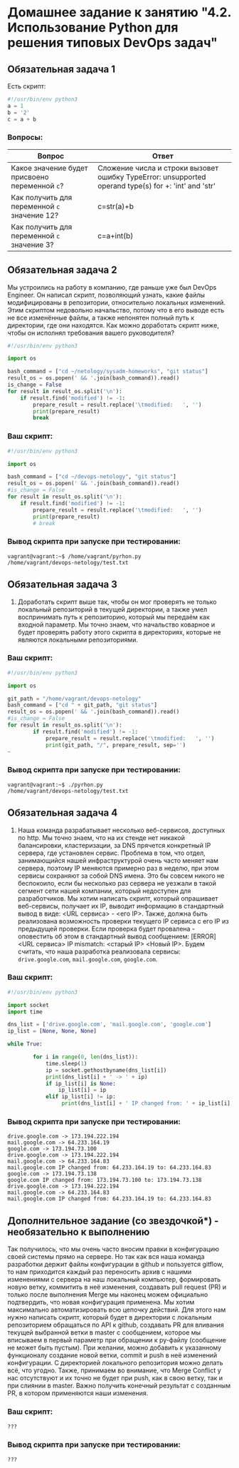 # Домашнее задание к занятию "4.2. Использование Python для решения типовых DevOps задач"

## Обязательная задача 1

Есть скрипт:
```python
#!/usr/bin/env python3
a = 1
b = '2'
c = a + b
```

### Вопросы:
| Вопрос                                         | Ответ |
|------------------------------------------------| ------------- |
| Какое значение будет присвоено переменной `c`? | Сложение числа и строки вызовет ошибку TypeError: unsupported operand type(s) for +: 'int' and 'str' |
| Как получить для переменной `c` значение 12?   | c=str(a)+b  |
| Как получить для переменной `c` значение 3?    | c=a+int(b) |

## Обязательная задача 2
Мы устроились на работу в компанию, где раньше уже был DevOps Engineer. Он написал скрипт, позволяющий узнать, какие файлы модифицированы в репозитории, относительно локальных изменений. Этим скриптом недовольно начальство, потому что в его выводе есть не все изменённые файлы, а также непонятен полный путь к директории, где они находятся. Как можно доработать скрипт ниже, чтобы он исполнял требования вашего руководителя?

```python
#!/usr/bin/env python3

import os

bash_command = ["cd ~/netology/sysadm-homeworks", "git status"]
result_os = os.popen(' && '.join(bash_command)).read()
is_change = False
for result in result_os.split('\n'):
    if result.find('modified') != -1:
        prepare_result = result.replace('\tmodified:   ', '')
        print(prepare_result)
        break
```

### Ваш скрипт:
```python
#!/usr/bin/env python3

import os

bash_command = ["cd ~/devops-netology", "git status"]
result_os = os.popen(' && '.join(bash_command)).read()
#is_change = False
for result in result_os.split('\n'):
    if result.find('modified') != -1:
        prepare_result = result.replace('\tmodified:   ', '')
        print(prepare_result)
        # break
```

### Вывод скрипта при запуске при тестировании:
```
vagrant@vagrant:~$ /home/vagrant/pyrhon.py
/home/vagrant/devops-netology/test.txt
```

## Обязательная задача 3
1. Доработать скрипт выше так, чтобы он мог проверять не только локальный репозиторий в текущей директории, а также умел воспринимать путь к репозиторию, который мы передаём как входной параметр. Мы точно знаем, что начальство коварное и будет проверять работу этого скрипта в директориях, которые не являются локальными репозиториями.

### Ваш скрипт:
```python
#!/usr/bin/env python3

import os

git_path = "/home/vagrant/devops-netology"
bash_command = ["cd " + git_path, "git status"]
result_os = os.popen(' && '.join(bash_command)).read()
#is_change = False
for result in result_os.split('\n'):
        if result.find('modified') != -1:
            prepare_result = result.replace('\tmodified:   ', '')
            print(git_path, "/", prepare_result, sep='')
~                                                        
```

### Вывод скрипта при запуске при тестировании:
```
vagrant@vagrant:~$ ./pyrhon.py
/home/vagrant/devops-netology/test.txt
```

## Обязательная задача 4
1. Наша команда разрабатывает несколько веб-сервисов, доступных по http. Мы точно знаем, что на их стенде нет никакой балансировки, кластеризации, за DNS прячется конкретный IP сервера, где установлен сервис. Проблема в том, что отдел, занимающийся нашей инфраструктурой очень часто меняет нам сервера, поэтому IP меняются примерно раз в неделю, при этом сервисы сохраняют за собой DNS имена. Это бы совсем никого не беспокоило, если бы несколько раз сервера не уезжали в такой сегмент сети нашей компании, который недоступен для разработчиков. Мы хотим написать скрипт, который опрашивает веб-сервисы, получает их IP, выводит информацию в стандартный вывод в виде: <URL сервиса> - <его IP>. Также, должна быть реализована возможность проверки текущего IP сервиса c его IP из предыдущей проверки. Если проверка будет провалена - оповестить об этом в стандартный вывод сообщением: [ERROR] <URL сервиса> IP mismatch: <старый IP> <Новый IP>. Будем считать, что наша разработка реализовала сервисы: `drive.google.com`, `mail.google.com`, `google.com`.

### Ваш скрипт:
```python
#!/usr/bin/env python3

import socket
import time

dns_list = ['drive.google.com', 'mail.google.com', 'google.com']
ip_list = [None, None, None]

while True:

        for i in range(0, len(dns_list)):
            time.sleep(1)
            ip = socket.gethostbyname(dns_list[i])
            print(dns_list[i] + ' -> ' + ip)
            if ip_list[i] is None:
                ip_list[i] = ip
            elif ip_list[i] != ip:
                 print(dns_list[i] + ' IP changed from: ' + ip_list[i] + ' to: ' + ip)
```

### Вывод скрипта при запуске при тестировании:
```
drive.google.com -> 173.194.222.194
mail.google.com -> 64.233.164.19
google.com -> 173.194.73.100
drive.google.com -> 173.194.222.194
mail.google.com -> 64.233.164.83
mail.google.com IP changed from: 64.233.164.19 to: 64.233.164.83
google.com -> 173.194.73.138
google.com IP changed from: 173.194.73.100 to: 173.194.73.138
drive.google.com -> 173.194.222.194
mail.google.com -> 64.233.164.83
mail.google.com IP changed from: 64.233.164.19 to: 64.233.164.83
```

## Дополнительное задание (со звездочкой*) - необязательно к выполнению

Так получилось, что мы очень часто вносим правки в конфигурацию своей системы прямо на сервере. Но так как вся наша команда разработки держит файлы конфигурации в github и пользуется gitflow, то нам приходится каждый раз переносить архив с нашими изменениями с сервера на наш локальный компьютер, формировать новую ветку, коммитить в неё изменения, создавать pull request (PR) и только после выполнения Merge мы наконец можем официально подтвердить, что новая конфигурация применена. Мы хотим максимально автоматизировать всю цепочку действий. Для этого нам нужно написать скрипт, который будет в директории с локальным репозиторием обращаться по API к github, создавать PR для вливания текущей выбранной ветки в master с сообщением, которое мы вписываем в первый параметр при обращении к py-файлу (сообщение не может быть пустым). При желании, можно добавить к указанному функционалу создание новой ветки, commit и push в неё изменений конфигурации. С директорией локального репозитория можно делать всё, что угодно. Также, принимаем во внимание, что Merge Conflict у нас отсутствуют и их точно не будет при push, как в свою ветку, так и при слиянии в master. Важно получить конечный результат с созданным PR, в котором применяются наши изменения. 

### Ваш скрипт:
```python
???
```

### Вывод скрипта при запуске при тестировании:
```
???
```